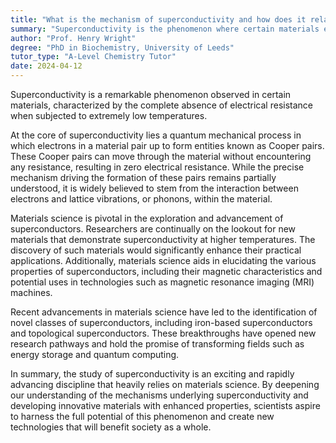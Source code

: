 ```yaml
---
title: "What is the mechanism of superconductivity and how does it relate to materials science?"
summary: "Superconductivity is the phenomenon where certain materials exhibit zero electrical resistance at very low temperatures."
author: "Prof. Henry Wright"
degree: "PhD in Biochemistry, University of Leeds"
tutor_type: "A-Level Chemistry Tutor"
date: 2024-04-12
---
```


Superconductivity is a remarkable phenomenon observed in certain materials, characterized by the complete absence of electrical resistance when subjected to extremely low temperatures.

At the core of superconductivity lies a quantum mechanical process in which electrons in a material pair up to form entities known as Cooper pairs. These Cooper pairs can move through the material without encountering any resistance, resulting in zero electrical resistance. While the precise mechanism driving the formation of these pairs remains partially understood, it is widely believed to stem from the interaction between electrons and lattice vibrations, or phonons, within the material.

Materials science is pivotal in the exploration and advancement of superconductors. Researchers are continually on the lookout for new materials that demonstrate superconductivity at higher temperatures. The discovery of such materials would significantly enhance their practical applications. Additionally, materials science aids in elucidating the various properties of superconductors, including their magnetic characteristics and potential uses in technologies such as magnetic resonance imaging (MRI) machines.

Recent advancements in materials science have led to the identification of novel classes of superconductors, including iron-based superconductors and topological superconductors. These breakthroughs have opened new research pathways and hold the promise of transforming fields such as energy storage and quantum computing.

In summary, the study of superconductivity is an exciting and rapidly advancing discipline that heavily relies on materials science. By deepening our understanding of the mechanisms underlying superconductivity and developing innovative materials with enhanced properties, scientists aspire to harness the full potential of this phenomenon and create new technologies that will benefit society as a whole.
    